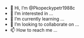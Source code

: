 - 👋 Hi, I’m @Pkopeckypetr1988c
- 👀 I’m interested in ...
- 🌱 I’m currently learning ...
- 💞️ I’m looking to collaborate on ...
- 📫 How to reach me ...

<!---
Pkopeckypetr1988c/Pkopeckypetr1988c is a ✨ special ✨ repository because its `README.md` (this file) appears on your GitHub profile.
You can click the Preview link to take a look at your changes.
--->
